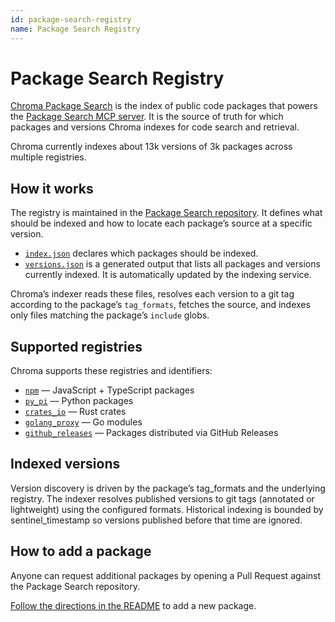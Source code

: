 ```yaml
---
id: package-search-registry
name: Package Search Registry
---
```


# Package Search Registry

[Chroma Package Search](https://github.com/chroma-core/package-search) is the index of public code packages that powers the [Package Search MCP server](/cloud/package-search/mcp). It is the source of truth for which packages and versions Chroma indexes for code search and retrieval.

Chroma currently indexes about 13k versions of 3k packages across multiple registries.

## How it works

The registry is maintained in the [Package Search repository](https://github.com/chroma-core/package-search). It defines what should be indexed and how to locate each package’s source at a specific version.

- [`index.json`](https://github.com/chroma-core/package-search/blob/main/index.json) declares which packages should be indexed.
- [`versions.json`](https://github.com/chroma-core/package-search/blob/main/versions.json) is a generated output that lists all packages and versions currently indexed. It is automatically updated by the indexing service.

Chroma’s indexer reads these files, resolves each version to a git tag according to the package’s `tag_formats`, fetches the source, and indexes only files matching the package’s `include` globs.

## Supported registries

Chroma supports these registries and identifiers:

- [`npm`](https://www.npmjs.com/) — JavaScript + TypeScript packages
- [`py_pi`](https://pypi.org/) — Python packages
- [`crates_io`](https://crates.io/) — Rust crates
- [`golang_proxy`](https://proxy.golang.org/) — Go modules
- [`github_releases`](https://docs.github.com/en/repositories/releasing-projects-on-github/about-releases) — Packages distributed via GitHub Releases

## Indexed versions

Version discovery is driven by the package’s tag_formats and the underlying registry. The indexer resolves published versions to git tags (annotated or lightweight) using the configured formats. Historical indexing is bounded by sentinel_timestamp so versions published before that time are ignored.

## How to add a package

Anyone can request additional packages by opening a Pull Request against the Package Search repository.

[Follow the directions in the README](https://github.com/chroma-core/package-search/blob/main/README.md#adding-new-packages) to add a new package.
